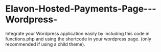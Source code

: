 # Elavon-Hosted-Payments-Page---Wordpress-
Integrate your Wordpress application easily by including this code in functions.php and using the shortcode in your wordpress page. (only recommended if using a child theme). 
